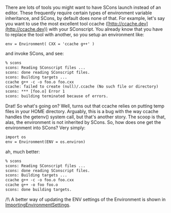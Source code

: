 
There are lots of tools you might want to have SCons launch instead of an editor. These frequently require certain types of environment variable inheritance, and SCons, by default does none of that. For example, let's say you want to use the most excellent tool ccache ([http://ccache.dev](http://ccache.dev)) with your SConscript. You already know that you have to replace the tool with another, so you setup an environment like: 

`env = Environment( CXX = 'ccache g++' )` 

and invoke SCons, and see: 


```txt
% scons
scons: Reading SConscript files ...
scons: done reading SConscript files.
scons: Building targets ...
ccache g++ -c -o foo.o foo.cxx
ccache: failed to create (null)/.ccache (No such file or directory)
scons: *** [foo.o] Error 1
scons: building terminated because of errors.
```
Drat! So what's going on? Well, turns out that ccache relies on putting temp files in your HOME directory. Arguably, this is a bug with the way ccache handles the getenv() system call, but that's another story. The scoop is that, alas, the environment is not inherited by SCons. So, how does one get the environment into SCons? Very simply: 


```txt
import os
env = Environment(ENV = os.environ)
```
ah, much better: 


```txt
% scons
scons: Reading SConscript files ...
scons: done reading SConscript files.
scons: Building targets ...
ccache g++ -c -o foo.o foo.cxx
ccache g++ -o foo foo.o
scons: done building targets.
```
/!\ A better way of updating the ENV settings of the Environment is shown in [ImportingEnvironmentSettings](ImportingEnvironmentSettings). 
